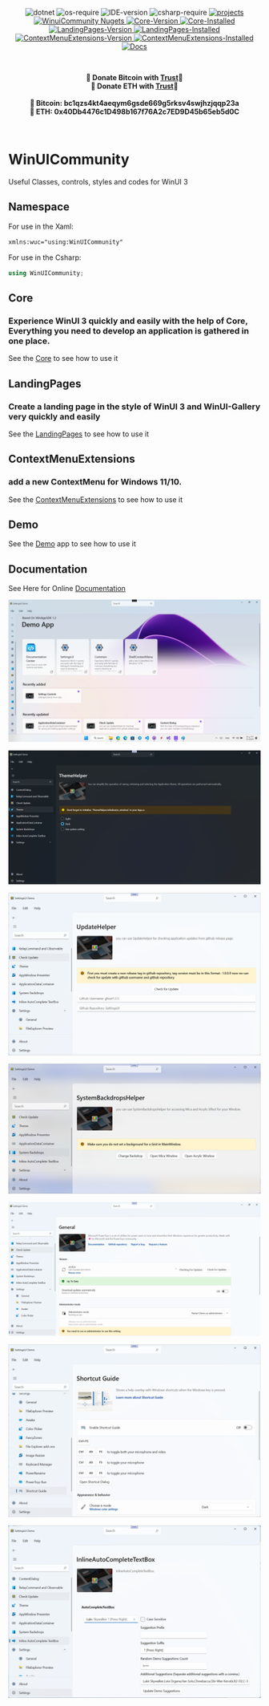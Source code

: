 <p align="center">
    <img alt="dotnet" src="https://img.shields.io/badge/.net-%3E=6.0-brightgreen"/>
    <img alt="os-require" src="https://img.shields.io/badge/OS-%3E%3D%20Windows%2010%20Build%201809-orange"/>
    <img alt="IDE-version" src="https://img.shields.io/badge/IDE-vs2022-red"/>
    <img alt="csharp-require" src="https://img.shields.io/badge/CSharp-Latest-yellow"/>
    <a href="https://github.com/WinUICommunity">
        <img alt="projects" src="https://img.shields.io/badge/WinUICommunity-Projects-green"></img>
    </a> 
        <a href="https://www.nuget.org/profiles/WinUICommunity">
        <img alt="WinuiCommunity Nugets" src="https://img.shields.io/badge/WinUICommunity-Nugets-green"></img>
    </a> 
    <a href="https://www.nuget.org/packages/WinUICommunity.Core">
        <img alt="Core-Version" src="https://img.shields.io/nuget/v/WinUICommunity.Core.svg"></img>
    </a> 
    <a href="https://www.nuget.org/packages/WinUICommunity.Core">
        <img alt="Core-Installed" src="https://img.shields.io/nuget/dt/WinUICommunity.Core?color=brightgreen&label=Installs"></img>
    </a>
    <a href="https://www.nuget.org/packages/WinUICommunity.LandingPages">
        <img alt="LandingPages-Version" src="https://img.shields.io/nuget/v/WinUICommunity.LandingPages.svg"></img>
    </a> 
    <a href="https://www.nuget.org/packages/WinUICommunity.LandingPages">
        <img alt="LandingPages-Installed" src="https://img.shields.io/nuget/dt/WinUICommunity.LandingPages?color=brightgreen&label=Installs"></img>
    </a>
    <a href="https://www.nuget.org/packages/WinUICommunity.ContextMenuExtensions">
        <img alt="ContextMenuExtensions-Version" src="https://img.shields.io/nuget/v/WinUICommunity.ContextMenuExtensions.svg"></img>
    </a> 
    <a href="https://www.nuget.org/packages/WinUICommunity.ContextMenuExtensions">
        <img alt="ContextMenuExtensions-Installed" src="https://img.shields.io/nuget/dt/WinUICommunity.ContextMenuExtensions?color=brightgreen&label=Installs"></img>
    </a>
    <a href="https://ghost1372.github.io/WinUICommunity/">
        <img alt="Docs" src="https://img.shields.io/badge/Document-Here-critical"></img>
    </a>   
</p>

<br>
<p align="center">
	<b>🙌 Donate Bitcoin with <a href="https://link.trustwallet.com/send?coin=0&address=bc1qzs4kt4aeqym6gsde669g5rksv4swjhzjqqp23a">Trust</a>🙌</b><br>
	<b>🙌 Donate ETH with <a href="https://link.trustwallet.com/send?coin=60&address=0x40Db4476c1D498b167f76A2c7ED9D45b65eb5d0C">Trust</a>🙌</b><br><br>
	<b>🙌 Bitcoin: bc1qzs4kt4aeqym6gsde669g5rksv4swjhzjqqp23a<br></b>
	<b>🙌 ETH: 0x40Db4476c1D498b167f76A2c7ED9D45b65eb5d0C</b>
</p>
<br>

# WinUICommunity
 Useful Classes, controls, styles and codes for WinUI 3

## Namespace
 For use in the Xaml:
 ```xml 
 xmlns:wuc="using:WinUICommunity"
 ```
 For use in the Csharp:
 ```csharp
 using WinUICommunity;
 ```

## Core
 
### Experience WinUI 3 quickly and easily with the help of Core, Everything you need to develop an application is gathered in one place.

See the [Core](src/Core/README.md) to see how to use it

## LandingPages
### Create a landing page in the style of WinUI 3 and WinUI-Gallery very quickly and easily

See the [LandingPages](src/LandingPages/README.md) to see how to use it

## ContextMenuExtensions
### add a new ContextMenu for Windows 11/10.

See the [ContextMenuExtensions](src/ContextMenuExtensions/README.md) to see how to use it

## Demo

See the [Demo](https://github.com/WinUICommunity/WinUICommunity/src/DemoApp) app to see how to use it

## Documentation

See Here for Online [Documentation](https://ghost1372.github.io/winUICommunity/)

![SettingsUI](https://raw.githubusercontent.com/ghost1372/Resources/main/LandingsPage/0.png)

![SettingsUI](https://raw.githubusercontent.com/ghost1372/Resources/main/SettingsUI/0.png)

![SettingsUI](https://raw.githubusercontent.com/ghost1372/Resources/main/SettingsUI/1.png)

![SettingsUI](https://raw.githubusercontent.com/ghost1372/Resources/main/SettingsUI/5.png)

![SettingsUI](https://raw.githubusercontent.com/ghost1372/Resources/main/SettingsUI/2.png)

![SettingsUI](https://raw.githubusercontent.com/ghost1372/Resources/main/SettingsUI/3.png)

![SettingsUI](https://raw.githubusercontent.com/ghost1372/Resources/main/SettingsUI/4.png)